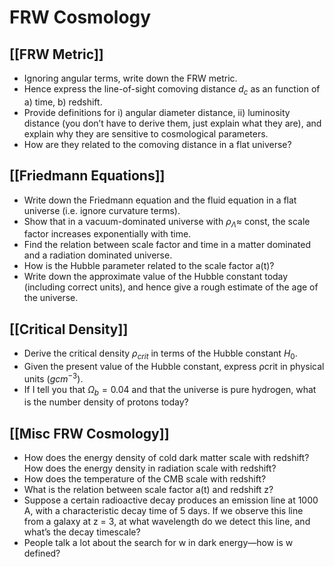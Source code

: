 # FRW Cosmology

## [[FRW Metric]]

- Ignoring angular terms, write down the FRW metric. 
- Hence express the line-of-sight comoving distance $d_c$ as an function of a) time, b) redshift. 
- Provide definitions for i) angular diameter distance, ii) luminosity distance (you don’t have to derive them, just explain what they are), and explain why they are sensitive to cosmological parameters. 
- How are they related to the comoving distance in a flat universe?

## [[Friedmann Equations]]

- Write down the Friedmann equation and the fluid equation in a flat universe (i.e. ignore curvature terms).
- Show that in a vacuum-dominated universe with $\rho_\Lambda \approx$  const, the scale factor increases exponentially with time.
- Find the relation between scale factor and time in a matter dominated and a radiation dominated universe.
- How is the Hubble parameter related to the scale factor a(t)?
- Write down the approximate value of the Hubble constant today (including correct units), and hence give a rough estimate of the age of the universe.

## [[Critical Density]]

- Derive the critical density $\rho_{crit}$ in terms of the Hubble constant $H_0$. 
- Given the present value of the Hubble constant, express ρcrit in physical units ($gcm^{−3}$). 
- If I tell you that $\Omega_b = 0.04$ and that the universe is pure hydrogen, what is the number density of protons today?

## [[Misc FRW Cosmology]]
- How does the energy density of cold dark matter scale with redshift? How does the energy density in radiation scale with redshift? 
- How does the temperature of the CMB scale with redshift? 
- What is the relation between scale factor a(t) and redshift z? 
- Suppose a certain radioactive decay produces an emission line at 1000 A, with a characteristic decay time of 5 days. If we observe this line from a galaxy at z = 3, at what wavelength do we detect this line, and what’s the decay timescale? 
- People talk a lot about the search for w in dark energy—how is w defined?